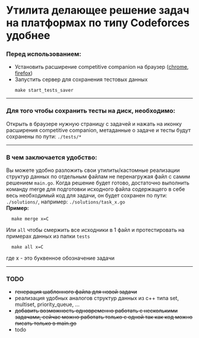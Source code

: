 # Утилита делающее решение задач на платформах по типу Codeforces удобнее

### Перед использованием:
- Установить расширение competitive companion на браузер ([chrome](https://chromewebstore.google.com/detail/competitive-companion/cjnmckjndlpiamhfimnnjmnckgghkjbl), [firefox](https://addons.mozilla.org/en-US/firefox/addon/competitive-companion/))
- Запустить сервер для сохранения тестовых данных
    ```shell
    make start_tests_saver
    ```
___
### Для того чтобы сохранить тесты на диск, необходимо:
Открыть в браузере нужную страницу с задачей и нажать на иконку расширения competitive companion, 
метаданные о задаче и тесты будут сохранены по пути: `./tests/*`
___

### В чем заключается удобство:
Вы можете удобно разложить свои утилиты/кастомные реализации структур данных по отдельным файлам не перенагружая файл с самим решением `main.go`. 
Когда решение будет готово, достаточно выполнить команду merge для подготовки исходного файла содержащего в себе весь необходимый код для задачи, он будет сохранен по пути: `./solutions/`,
например: `./solutions/task_x.go`
</br>
**Пример:** 
```shell
  make merge x=C
```

Или `all` чтобы смержить все исходники в 1 файл и протестировать на примерах данных из папки `tests`
```shell
  make all x=C
```
где x - это буквенное обозначение задачи
___

### TODO
- ~~генерация шаблонного файла для новой задачи~~
- реализация удобных аналогов структур данных из c++ типа set, multiset, priority_queue, ...
- ~~добавить возможность одновременно работать с несколькими задачами, сейчас можно работать только с одной так как код можно писать только в main.go~~
- todo
